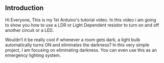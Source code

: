 Introduction
---------------

Hi Everyone, This is my 1st Arduino's tutorial video. In this video i am going to show you how to use a LDR or Light Dependent resistor to turn on and off another circuit or a LED.

Wouldn’t it be really cool if whenever a room gets dark, a light bulb automatically turns ON and eliminates the darkness? In this very simple project, I am focusing on eliminating darkness. You can even use this as an emergency lighting system.
